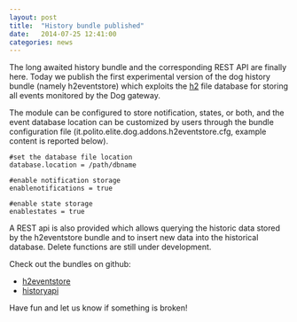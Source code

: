 ```yaml
---
layout: post
title:  "History bundle published"
date:   2014-07-25 12:41:00
categories: news
---
```


The long awaited history bundle and the corresponding REST API are finally here. Today we publish the first experimental version of the dog history bundle (namely h2eventstore) which exploits the [h2](http://www.h2database.com) file database for storing all events monitored by the Dog gateway. 

The module can be configured to store notification, states, or both, and the event database location can be customized by users through the bundle configuration file (it.polito.elite.dog.addons.h2eventstore.cfg, example content is reported below).


	#set the database file location
	database.location = /path/dbname

	#enable notification storage
	enablenotifications = true

	#enable state storage
	enablestates = true


A REST api is also provided which allows querying the historic data stored by the h2eventstore bundle and to insert new data into the historical database. Delete functions are still under development.


Check out the bundles on github:

* [h2eventstore](https://github.com/dog-gateway/h2-eventstore)
* [historyapi](https://github.com/dog-gateway/history-api)

Have fun and let us know if something is broken!